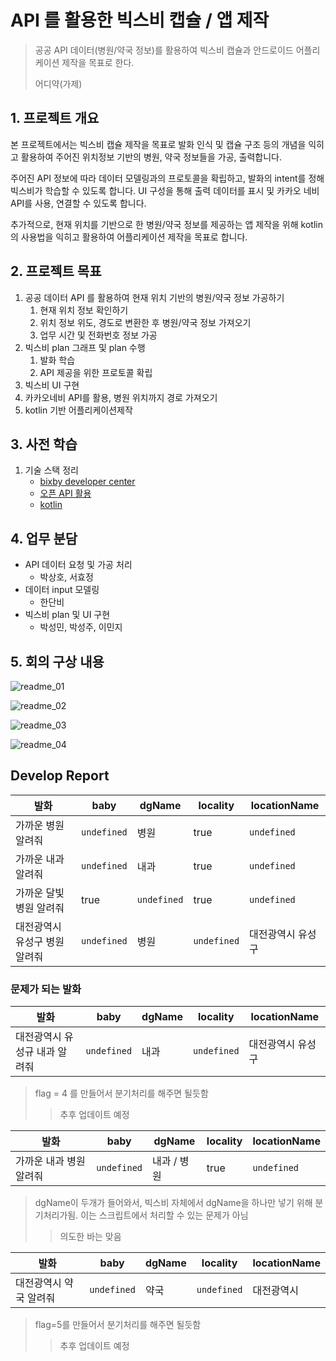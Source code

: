 # API 를 활용한 빅스비 캡슐 / 앱 제작

> 공공 API 데이터(병원/약국 정보)를 활용하여 빅스비 캡슐과 안드로이드 어플리케이션 제작을 목표로 한다. 
>
> 어디약(가제)





## 1. 프로젝트 개요

본 프로젝트에서는 빅스비 캡슐 제작을 목표로 발화 인식 및 캡슐 구조 등의 개념을 익히고 활용하여 주어진 위치정보 기반의 병원, 약국 정보들을 가공, 출력합니다.



주어진 API 정보에 따라 데이터 모델링과의 프로토콜을 확립하고, 발화의 intent를 정해 빅스비가 학습할 수 있도록 합니다. UI 구성을 통해 출력 데이터를 표시 및 카카오 네비 API를 사용, 연결할 수 있도록 합니다.



추가적으로, 현재 위치를 기반으로 한 병원/약국 정보를 제공하는 앱 제작을 위해 kotlin의 사용법을 익히고 활용하여 어플리케이션 제작을 목표로 합니다.





## 2. 프로젝트 목표

1. 공공 데이터 API 를 활용하여 현재 위치 기반의 병원/약국 정보 가공하기
   1. 현재 위치 정보 확인하기
   2. 위치 정보 위도, 경도로 변환한 후 병원/약국 정보 가져오기
   3. 업무 시간 및 전화번호 정보 가공
2. 빅스비 plan 그래프 및 plan 수행
   1. 발화 학습
   2. API 제공을 위한 프로토콜 확립
3. 빅스비 UI 구현
4. 카카오네비 API를 활용, 병원 위치까지 경로 가져오기
5. kotlin 기반 어플리케이션제작





## 3. 사전 학습

1. 기술 스택 정리
   + [bixby developer center](<https://bixbydevelopers.com/>)
   + [오픈 API 활용](<http://www.khoa.go.kr/oceanmap/apiguide/html/chapter01.html>)
   + [kotlin]([https://kotlinlang.org](https://kotlinlang.org/))





## 4. 업무 분담

+ API 데이터 요청 및 가공 처리
  + 박상호, 서효정
+ 데이터 input 모델링
  + 한단비
+ 빅스비 plan 및 UI 구현
  + 박성민, 박성주, 이민지





## 5. 회의 구상 내용

![readme_01](img/readme_01.jpg)

![readme_02](img/readme_02.jpg)

![readme_03](img/readme_03.jpg)

![readme_04](img/readme_04.jpg)





## Develop Report

| 발화                          | baby            | dgName          | locality        | locationName      |
| ----------------------------- | --------------- | --------------- | --------------- | ----------------- |
| 가까운 병원 알려줘            | ```undefined``` | 병원            | true            | ```undefined```   |
| 가까운 내과 알려줘            | ```undefined``` | 내과            | true            | ```undefined```   |
| 가까운 달빛병원 알려줘        | true            | ```undefined``` | true            | ```undefined```   |
| 대전광역시 유성구 병원 알려줘 | ```undefined``` | 병원            | ```undefined``` | 대전광역시 유성구 |



### 문제가 되는 발화

| 발화                          | baby            | dgName | locality        | locationName      |
| ----------------------------- | --------------- | ------ | --------------- | ----------------- |
| 대전광역시 유성규 내과 알려줘 | ```undefined``` | 내과   | ```undefined``` | 대전광역시 유성구 |

> flag = 4 를 만들어서 분기처리를 해주면 될듯함
>
> > 추후 업데이트 예정



| 발화                    | baby            | dgName      | locality | locationName    |
| ----------------------- | --------------- | ----------- | -------- | --------------- |
| 가까운 내과 병원 알려줘 | ```undefined``` | 내과 / 병원 | true     | ```undefined``` |

> dgName이 두개가 들어와서, 빅스비 자체에서 dgName을 하나만 넣기 위해 분기처리가됨.
> 이는 스크립트에서 처리할 수 있는 문제가 아님
>
> > 의도한 바는 맞음



| 발화                   | baby            | dgName | locality        | locationName |
| ---------------------- | --------------- | ------ | --------------- | ------------ |
| 대전광역시 약국 알려줘 | ```undefined``` | 약국   | ```undefined``` | 대전광역시   |

> flag=5를 만들어서 분기처리를 해주면 될듯함
>
> > 추후 업데이트 예정